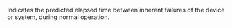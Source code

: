 Indicates the predicted elapsed time between inherent failures of the device or system, during normal operation.
